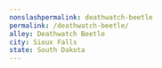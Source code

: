```yaml
---
﻿nonslashpermalink: deathwatch-beetle
permalink: /deathwatch-beetle/
alley: Deathwatch Beetle
city: Sioux Falls
state: South Dakota
---
```

